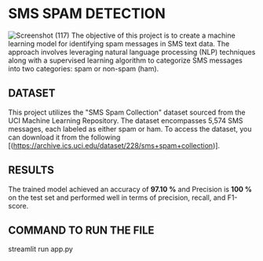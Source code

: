 # SMS SPAM DETECTION
![Screenshot (117)](https://github.com/SanthoshiniRamamoorthy/SMS-SPAM-DETECTION-STREAMLIT/assets/135802112/1acae4c5-c079-4da1-8a1e-089bd7440dea)
The objective of this project is to create a machine learning model for identifying spam messages in SMS text data. The approach involves leveraging natural language processing (NLP) techniques along with a supervised learning algorithm to categorize SMS messages into two categories: spam or non-spam (ham).
## DATASET
This project utilizes the "SMS Spam Collection" dataset sourced from the UCI Machine Learning Repository. The dataset encompasses 5,574 SMS messages, each labeled as either spam or ham. To access the dataset, you can download it from the following
[(https://archive.ics.uci.edu/dataset/228/sms+spam+collection)].
## RESULTS
The trained model achieved an accuracy of **97.10 %** and Precision is **100 %** on the test set and performed well in terms of precision, recall, and F1-score.
## COMMAND TO RUN THE FILE
streamlit run app.py

